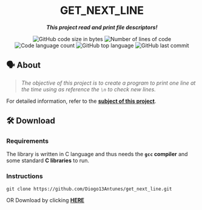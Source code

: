 <h1 align="center">
	GET_NEXT_LINE
</h1>

<p align="center">
	<b><i>This project read and print file descriptors!</i></b>
</p>

<p align="center">
	<img alt="GitHub code size in bytes" src="https://img.shields.io/github/languages/code-size/Diogo13Antunes/42Cursus_Get_Next_Line?color=blueviolet" />
	<img alt="Number of lines of code" src="https://img.shields.io/tokei/lines/github/Diogo13Antunes/42Cursus_Get_Next_Line?color=blueviolet" />
	<img alt="Code language count" src="https://img.shields.io/github/languages/count/Diogo13Antunes/42Cursus_Get_Next_Line?color=blue" />
	<img alt="GitHub top language" src="https://img.shields.io/github/languages/top/Diogo13Antunes/42Cursus_Get_Next_Line?color=blue" />
	<img alt="GitHub last commit" src="https://img.shields.io/github/last-commit/Diogo13Antunes/42Cursus_Get_Next_Line?color=brightgreen" />
</p>

## 🗣️ About

> _The objective of this project is to create a program to print one line at the time using as reference the `\n` to check new lines._

For detailed information, refer to the [**subject of this project**](https://github.com/Diogo13Antunes/42Cursus_Get_Next_Line/blob/main/subject.pdf).

## 🛠️ Download

### Requirements

The library is written in C language and thus needs the **`gcc` compiler** and some standard **C libraries** to run.

### Instructions

```shell
git clone https://github.com/Diogo13Antunes/get_next_line.git
```
OR Download by clicking [**HERE**](https://github.com/Diogo13Antunes/42Cursus_Get_Next_Line.git)
